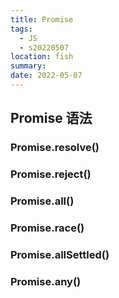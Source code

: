 ```yaml
---
title: Promise
tags:
  - JS
  - s20220507
location: fish
summary:
date: 2022-05-07
---
```


## Promise 语法

### Promise.resolve()

### Promise.reject()

### Promise.all()

### Promise.race()

### Promise.allSettled()

### Promise.any()

